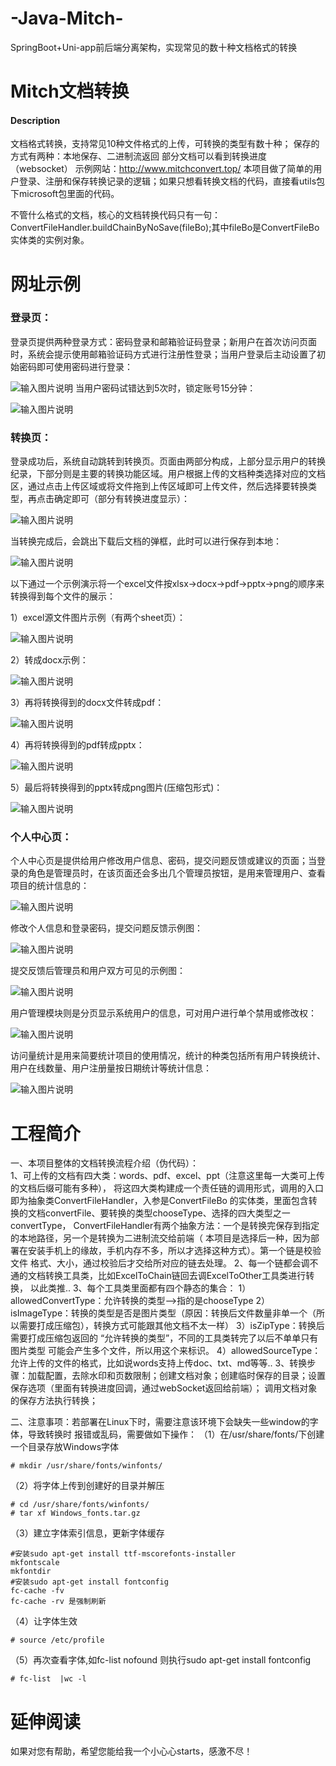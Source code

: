 # -Java-Mitch-
SpringBoot+Uni-app前后端分离架构，实现常见的数十种文档格式的转换
# Mitch文档转换
#### Description
文档格式转换，支持常见10种文件格式的上传，可转换的类型有数十种；
保存的方式有两种：本地保存、二进制流返回
部分文档可以看到转换进度（websocket）
示例网站：http://www.mitchconvert.top/
本项目做了简单的用户登录、注册和保存转换记录的逻辑；如果只想看转换文档的代码，直接看utils包下microsoft包里面的代码。


不管什么格式的文档，核心的文档转换代码只有一句：ConvertFileHandler.buildChainByNoSave(fileBo);其中fileBo是ConvertFileBo实体类的实例对象。

# 网址示例

### 登录页：

登录页提供两种登录方式：密码登录和邮箱验证码登录；新用户在首次访问页面时，系统会提示使用邮箱验证码方式进行注册性登录；当用户登录后主动设置了初始密码即可使用密码进行登录：

 
![输入图片说明](md-img/clip_image002.jpg)
当用户密码试错达到5次时，锁定账号15分钟：

![输入图片说明](md-img/clip_image004.jpg)

### 转换页：

登录成功后，系统自动跳转到转换页。页面由两部分构成，上部分显示用户的转换纪录，下部分则是主要的转换功能区域。用户根据上传的文档种类选择对应的文档区，通过点击上传区域或将文件拖到上传区域即可上传文件，然后选择要转换类型，再点击确定即可（部分有转换进度显示）：

![输入图片说明](md-img/clip_image006.jpg)

当转换完成后，会跳出下载后文档的弹框，此时可以进行保存到本地：

![输入图片说明](md-img/clip_image008.jpg)

 

  以下通过一个示例演示将一个excel文件按xlsx->docx->pdf->pptx->png的顺序来转换得到每个文件的展示：

1）excel源文件图片示例（有两个sheet页）：

![输入图片说明](md-img/clip_image010.jpg)

2）转成docx示例：

![输入图片说明](md-img/clip_image012.jpg)

3）再将转换得到的docx文件转成pdf：

![输入图片说明](md-img/clip_image014.jpg)

4）再将转换得到的pdf转成pptx：

![输入图片说明](md-img/clip_image016.jpg)

5）最后将转换得到的pptx转成png图片(压缩包形式)：

![输入图片说明](md-img/clip_image018.jpg)

 

### 个人中心页：

个人中心页是提供给用户修改用户信息、密码，提交问题反馈或建议的页面；当登录的角色是管理员时，在该页面还会多出几个管理员按钮，是用来管理用户、查看项目的统计信息的：

![输入图片说明](md-img/clip_image020.jpg)

修改个人信息和登录密码，提交问题反馈示例图：

![输入图片说明](md-img/clip_image022.jpg)

 

提交反馈后管理员和用户双方可见的示例图：

![输入图片说明](md-img/clip_image024.jpg)

用户管理模块则是分页显示系统用户的信息，可对用户进行单个禁用或修改权：

![输入图片说明](md-img/image-20230530144535480.png)

访问量统计是用来简要统计项目的使用情况，统计的种类包括所有用户转换统计、用户在线数量、用户注册量按日期统计等统计信息：

![输入图片说明](md-img/clip_image028.jpg)

# 工程简介
一、本项目整体的文档转换流程介绍（伪代码）：  
    1、可上传的文档有四大类：words、pdf、excel、ppt（注意这里每一大类可上传的文档后缀可能有多种），
将这四大类构建成一个责任链的调用形式，调用的入口即为抽象类ConvertFileHandler，入参是ConvertFileBo
的实体类，里面包含转换的文档convertFile、要转换的类型chooseType、选择的四大类型之一convertType，
ConvertFileHandler有两个抽象方法：一个是转换完保存到指定的本地路径，另一个是转换为二进制流交给前端（
本项目是选择后一种，因为部署在安装手机上的缘故，手机内存不多，所以才选择这种方式）。第一个链是校验文件
格式、大小，通过校验后才交给所对应的链去处理。
    2、每一个链都会调不通的文档转换工具类，比如ExcelToChain链回去调ExcelToOther工具类进行转换，
以此类推..
    3、每个工具类里面都有四个静态的集合：
    1）allowedConvertType：允许转换的类型-->指的是chooseType
    2）isImageType：转换的类型是否是图片类型（原因：转换后文件数量非单一个（所以需要打成压缩包），转换方式可能跟其他文档不太一样）
    3）isZipType：转换后需要打成压缩包返回的 “允许转换的类型”，不同的工具类转完了以后不单单只有图片类型
可能会产生多个文件，所以用这个来标识。
    4）allowedSourceType：允许上传的文件的格式，比如说words支持上传doc、txt、md等等..
    3、转换步骤：加载配置，去除水印和页数限制；创建文档对象；创建临时保存的目录；设置保存选项（里面有转换进度回调，通过webSocket返回给前端）；
调用文档对象的保存方法执行转换；

二、注意事项：若部署在Linux下时，需要注意该环境下会缺失一些window的字体，导致转换时
报错或乱码，需要做如下操作：
（1）在/usr/share/fonts/下创建一个目录存放Windows字体
```
# mkdir /usr/share/fonts/winfonts/
```
（2）将字体上传到创建好的目录并解压
```
# cd /usr/share/fonts/winfonts/
# tar xf Windows_fonts.tar.gz
```
（3）建立字体索引信息，更新字体缓存
```
#安装sudo apt-get install ttf-mscorefonts-installer
mkfontscale
mkfontdir
#安装sudo apt-get install fontconfig
fc-cache -fv
fc-cache -rv 是强制刷新
```
（4）让字体生效
```
# source /etc/profile
```
（5）再次查看字体,如fc-list nofound 则执行sudo apt-get install fontconfig
```
# fc-list  |wc -l
```

# 延伸阅读
如果对您有帮助，希望您能给我一个小心心starts，感激不尽！
